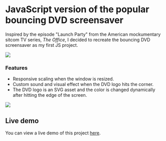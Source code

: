 

# JavaScript version of the popular bouncing DVD screensaver 

Inspired by the episode "Launch Party" from the American mockumentary sitcom TV series, *The Office*, I decided to recreate the bouncing DVD screensaver as my first JS project.


 ![](https://media1.giphy.com/media/02fzO2B9FwQ1GHD5I5/giphy.gif
)

### Features

* Responsive scaling when the window is resized.
* Custom sound and visual effect when the DVD logo hits the corner.
* The DVD logo is an SVG asset and the color is changed dynamically after hitting the edge of the screen.

![](https://media.giphy.com/media/d1s0X5nBJgfRq3m09z/giphy.gif)


 


## Live demo

You can view a live demo of this project [here](https://raw.githack.com/boglarkasebestyen/dvdscreensaver/master/index.html).
